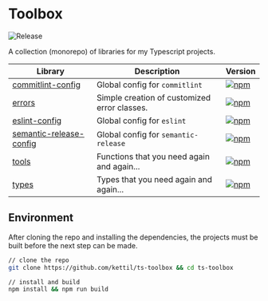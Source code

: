 # Toolbox

![Release](https://github.com/kettil/ts-toolbox/workflows/Release/badge.svg)

A collection (monorepo) of libraries for my Typescript projects.

| Library                                                       | Description                                  | Version                                                                                                                               |
| ------------------------------------------------------------- | -------------------------------------------- | ------------------------------------------------------------------------------------------------------------------------------------- |
| [commitlint-config](./packages/commitlint-config)             | Global config for `commitlint`               | [![npm](https://img.shields.io/npm/v/@kettil/commitlint-config)](https://www.npmjs.com/package/@kettil/commitlint-config)             |
| [errors](./packages/errors)                                   | Simple creation of customized error classes. | [![npm](https://img.shields.io/npm/v/@kettil/errors)](https://www.npmjs.com/package/@kettil/errors)                                   |
| [eslint-config](./packages/eslint-config)                     | Global config for `eslint`                   | [![npm](https://img.shields.io/npm/v/@kettil/eslint-config)](https://www.npmjs.com/package/@kettil/eslint-config)                     |
| [semantic-release-config](./packages/semantic-release-config) | Global config for `semantic-release`         | [![npm](https://img.shields.io/npm/v/@kettil/semantic-release-config)](https://www.npmjs.com/package/@kettil/semantic-release-config) |
| [tools](./packages/tools)                                     | Functions that you need again and again...   | [![npm](https://img.shields.io/npm/v/@kettil/tools)](https://www.npmjs.com/package/@kettil/tools)                                     |
| [types](./packages/types)                                     | Types that you need again and again...       | [![npm](https://img.shields.io/npm/v/@kettil/types)](https://www.npmjs.com/package/@kettil/types)                                     |

## Environment

After cloning the repo and installing the dependencies,
the projects must be built before the next step can be made.

```bash
// clone the repo
git clone https://github.com/kettil/ts-toolbox && cd ts-toolbox

// install and build
npm install && npm run build
```
